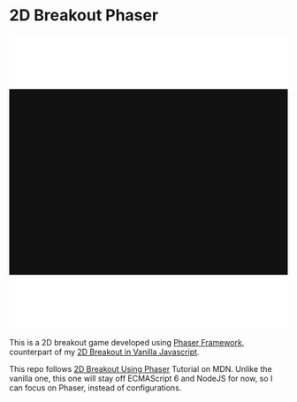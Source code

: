 # 2D Breakout Phaser

![screenshot](status-jul-16.png)

This is a 2D breakout game developed using [Phaser Framework](http://phaser.io/), counterpart of my [2D Breakout in Vanilla Javascript](https://github.com/charliegdev/2d-breakout-javascript).

This repo follows [2D Breakout Using Phaser](https://developer.mozilla.org/en-US/docs/Games/Tutorials/2D_breakout_game_Phaser) Tutorial on MDN. Unlike the vanilla one, this one will stay off ECMAScript 6 and NodeJS for now, so I can focus on Phaser, instead of configurations.
